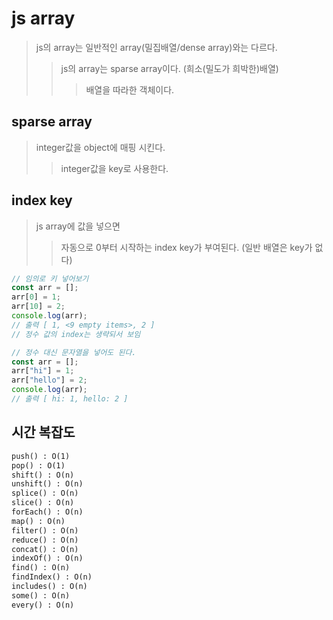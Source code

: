 # js array

> js의 array는 일반적인 array(밀집배열/dense array)와는 다르다.
>
> > js의 array는 sparse array이다. (희소(밀도가 희박한)배열)
> >
> > > 배열을 따라한 객체이다.

## sparse array

> integer값을 object에 매핑 시킨다.
>
> > integer값을 key로 사용한다.

## index key

> js array에 값을 넣으면
>
> > 자동으로 0부터 시작하는 index key가 부여된다. (일반 배열은 key가 없다)

```js
// 임의로 키 넣어보기
const arr = [];
arr[0] = 1;
arr[10] = 2;
console.log(arr);
// 출력 [ 1, <9 empty items>, 2 ]
// 정수 값의 index는 생략되서 보임

// 정수 대신 문자열을 넣어도 된다.
const arr = [];
arr["hi"] = 1;
arr["hello"] = 2;
console.log(arr);
// 출력 [ hi: 1, hello: 2 ]
```

## 시간 복잡도

```txt
push() : O(1)
pop() : O(1)
shift() : O(n)
unshift() : O(n)
splice() : O(n)
slice() : O(n)
forEach() : O(n)
map() : O(n)
filter() : O(n)
reduce() : O(n)
concat() : O(n)
indexOf() : O(n)
find() : O(n)
findIndex() : O(n)
includes() : O(n)
some() : O(n)
every() : O(n)
```
